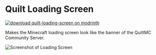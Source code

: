 # Quilt Loading Screen

[![download quilt-loading-screen on modrinth](https://img.shields.io/modrinth/dt/quilt-loading-screen?color=00AF5C&label=modrinth&style=flat&logo=modrinth)](https://modrinth.com/mod/quilt-loading-screen)

Makes the Minecraft loading screen look like the banner of the QuiltMC Community Server.

![Screenshot of Loading Screen](https://cdn.modrinth.com/data/VPU6VYVP/images/009b7d8d6e8bf04968a29421117c59b3efe2351a.png)
